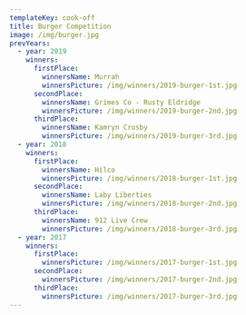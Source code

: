 ```yaml
---
templateKey: cook-off
title: Burger Competition
image: /img/burger.jpg
prevYears:
  - year: 2019
    winners:
      firstPlace:
        winnersName: Murrah
        winnersPicture: /img/winners/2019-burger-1st.jpg
      secondPlace:
        winnersName: Grimes Co - Rusty Eldridge
        winnersPicture: /img/winners/2019-burger-2nd.jpg
      thirdPlace:
        winnersName: Kamryn Crosby
        winnersPicture: /img/winners/2019-burger-3rd.jpg
  - year: 2018
    winners:
      firstPlace:
        winnersName: Hilco
        winnersPicture: /img/winners/2018-burger-1st.jpg
      secondPlace:
        winnersName: Laby Liberties
        winnersPicture: /img/winners/2018-burger-2nd.jpg
      thirdPlace:
        winnersName: 912 Live Crew
        winnersPicture: /img/winners/2018-burger-3rd.jpg
  - year: 2017
    winners:
      firstPlace:
        winnersPicture: /img/winners/2017-burger-1st.jpg
      secondPlace:
        winnersPicture: /img/winners/2017-burger-2nd.jpg
      thirdPlace:
        winnersPicture: /img/winners/2017-burger-3rd.jpg
---
```

